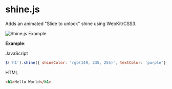 # shine.js

Adds an animated "Slide to unlock" shine using WebKit/CSS3.

![Shine.js Example](http://i.imgur.com/SHsF6Di.png)

**Example**:

JavaScript

```javascript
$('h1').shine({ shineColor: 'rgb(149, 235, 255)', textColor: 'purple'});
```

HTML
```html
<h1>Hello World</h1>
```